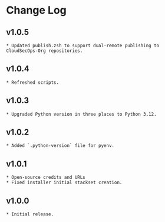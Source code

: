 # Change Log

## v1.0.5
    * Updated publish.zsh to support dual-remote publishing to CloudSecOps-Org repositories.

## v1.0.4
    * Refreshed scripts.

## v1.0.3
    * Upgraded Python version in three places to Python 3.12.

## v1.0.2
    * Added `.python-version` file for pyenv.

## v1.0.1
    * Open-source credits and URLs
    * Fixed installer initial stackset creation.

## v1.0.0
    * Initial release.
